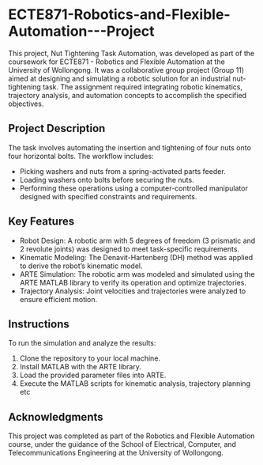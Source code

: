 # ECTE871-Robotics-and-Flexible-Automation---Project
This project, Nut Tightening Task Automation, was developed as part of the coursework for ECTE871 - Robotics and Flexible Automation at the University of Wollongong. It was a collaborative group project (Group 11) aimed at designing and simulating a robotic solution for an industrial nut-tightening task. The assignment required integrating robotic kinematics, trajectory analysis, and automation concepts to accomplish the specified objectives.

## Project Description
The task involves automating the insertion and tightening of four nuts onto four horizontal bolts. The workflow includes:

- Picking washers and nuts from a spring-activated parts feeder.
- Loading washers onto bolts before securing the nuts.
- Performing these operations using a computer-controlled manipulator designed with specified constraints and requirements.

## Key Features
- Robot Design: A robotic arm with 5 degrees of freedom (3 prismatic and 2 revolute joints) was designed to meet task-specific requirements.
- Kinematic Modeling: The Denavit-Hartenberg (DH) method was applied to derive the robot’s kinematic model.
- ARTE Simulation: The robotic arm was modeled and simulated using the ARTE MATLAB library to verify its operation and optimize trajectories.
- Trajectory Analysis: Joint velocities and trajectories were analyzed to ensure efficient motion.

## Instructions
To run the simulation and analyze the results:
1) Clone the repository to your local machine.
2) Install MATLAB with the ARTE library.
3) Load the provided parameter files into ARTE.
4) Execute the MATLAB scripts for kinematic analysis, trajectory planning etc

## Acknowledgments
This project was completed as part of the Robotics and Flexible Automation course, under the guidance of the School of Electrical, Computer, and Telecommunications Engineering at the University of Wollongong.
